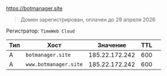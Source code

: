  https://botmanager.site
> Домен зарегистрирован, оплачен до 29 апреля 2026

Регистратор: `TimeWeb Cloud`

| Тип | Хост                  | Значение       | TTL     |     |
| --- | --------------------- | -------------- | ------- | --- |
| A   | `botmanager.site`     | 185.22.172.242 | 600<br> |     |
| A   | `www.botmanager.site` | 185.22.172.242 | 600<br> |     |
